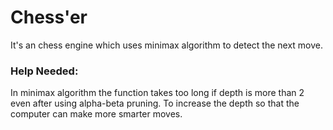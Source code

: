 # Chess'er

It's an chess engine which uses minimax algorithm to detect the next move.



### Help Needed: 
In minimax algorithm the function takes too long if depth is more than 2 even after using alpha-beta pruning. To increase the depth so that the computer can make more smarter moves.


